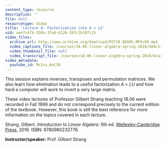 ```yaml
---
content_type: resource
description: ''
file: null
resourcetype: Video
title: 'Lecture 4: Factorization into A = LU'
uid: aee7c474-318a-3fa4-6126-207c1b107c15
video_files:
  archive_url: http://www.archive.org/download/MIT18.06S05_MP4/04.mp4
  video_captions_file: /courses/18-06-linear-algebra-spring-2010/384c13ab0cd45489a5daad41294e844d_MsIvs_6vC38.vtt
  video_thumbnail_file: null
  video_transcript_file: /courses/18-06-linear-algebra-spring-2010/bcac89b9054d2f1b8efc7b8c1a859068_MsIvs_6vC38.pdf
video_metadata:
  youtube_id: MsIvs_6vC38
---
```


This session explains inverses, transposes and permutation matrices. We also learn how elimination leads to a useful factorization _A_ = _LU_ and how hard a computer will work to invert a very large matrix.

These video lectures of Professor Gilbert Strang teaching 18.06 were recorded in Fall 1999 and do not correspond precisely to the current edition of the textbook. However, this book is still the best reference for more information on the topics covered in each lecture.

Strang, Gilbert. _Introduction to Linear Algebra_. 5th ed. [Wellesley-Cambridge Press](http://www.wellesleycambridge.com/), 2016. ISBN: 9780980232776.

**Instructor/speaker:** Prof. Gilbert Strang